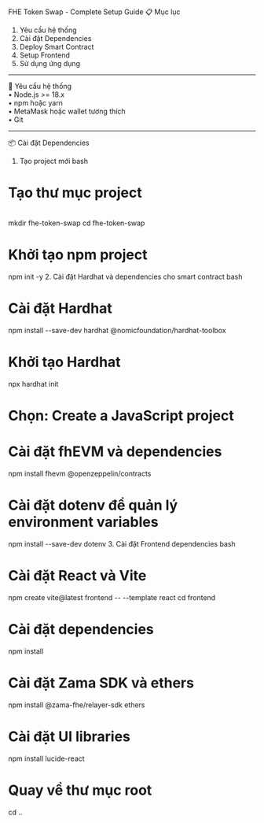 FHE Token Swap - Complete Setup Guide
📋 Mục lục
1.	Yêu cầu hệ thống
2.	Cài đặt Dependencies
3.	Deploy Smart Contract
4.	Setup Frontend
5.	Sử dụng ứng dụng
________________________________________
🔧 Yêu cầu hệ thống    
•	Node.js >= 18.x    
•	npm hoặc yarn    
•	MetaMask hoặc wallet tương thích    
•	Git
________________________________________
📦 Cài đặt Dependencies
1. Tạo project mới
bash
# Tạo thư mục project
<br>    mkdir fhe-token-swap
cd fhe-token-swap    <br>

# Khởi tạo npm project
npm init -y
2. Cài đặt Hardhat và dependencies cho smart contract
bash
# Cài đặt Hardhat
npm install --save-dev hardhat @nomicfoundation/hardhat-toolbox

# Khởi tạo Hardhat
npx hardhat init
# Chọn: Create a JavaScript project

# Cài đặt fhEVM và dependencies
npm install fhevm @openzeppelin/contracts

# Cài đặt dotenv để quản lý environment variables
npm install --save-dev dotenv
3. Cài đặt Frontend dependencies
bash
# Cài đặt React và Vite
npm create vite@latest frontend -- --template react
cd frontend

# Cài đặt dependencies
npm install

# Cài đặt Zama SDK và ethers
npm install @zama-fhe/relayer-sdk ethers

# Cài đặt UI libraries
npm install lucide-react

# Quay về thư mục root
cd ..

